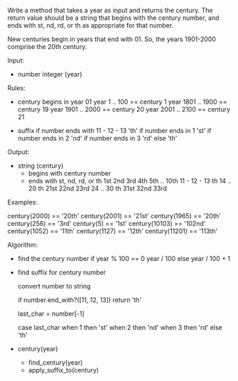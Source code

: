 Write a method that takes a year as input and returns the century. The
return value should be a string that begins with the century number, and
ends with st, nd, rd, or th as appropriate for that number.

New centuries begin in years that end with 01. So, the years 1901-2000
comprise the 20th century.


Input:
  - number integer (year)

Rules:
  - century begins in year 01
    year    1 ..  100 == century 1
    year 1801 .. 1900 == century 19
    year 1901 .. 2000 == century 20
    year 2001 .. 2100 == century 21

  - suffix
    if number ends with 11 - 12 - 13
      'th'
    if number ends in 1
      'st'
    if number ends in 2
      'nd'
    if number ends in 3
      'rd'
    else
      'th'

Output:
  - string (century)
    - begins with century number
    - ends with st, nd, rd, or th
      1st
      2nd
      3rd
      4th
      5th .. 10th
      11 - 12 - 13 th
      14 .. 20 th
      21st
      22nd
      23rd
      24 .. 30 th
      31st
      32nd
      33rd


Examples:

century(2000) == '20th'
century(2001) == '21st'
century(1965) == '20th'
century(256) == '3rd'
century(5) == '1st'
century(10103) == '102nd'
century(1052) == '11th'
century(1127) == '12th'
century(11201) == '113th'


Algorithm:

- find the century number
    if year % 100 == 0
      year / 100
    else
      year / 100 + 1

- find suffix for century number

    convert number to string


    if number.end_with?([11, 12, 13])
      return 'th'

    last_char = number[-1]

    case last_char
    when 1 then 'st'
    when 2 then 'nd'
    when 3 then 'rd'
    else 'th'

- century(year)
  - find_century(year)
  - apply_suffix_to(century)
